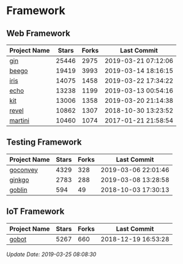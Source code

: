 # Framework

## Web Framework

| Project Name | Stars | Forks | Last Commit |
| ------------ | ----- | ----- | ----------- |
| [gin](https://github.com/gin-gonic/gin) | 25446 | 2975 | 2019-03-21 07:12:06 |
| [beego](https://github.com/astaxie/beego) | 19419 | 3993 | 2019-03-14 18:16:15 |
| [iris](https://github.com/kataras/iris) | 14075 | 1458 | 2019-03-22 17:34:22 |
| [echo](https://github.com/labstack/echo) | 13238 | 1199 | 2019-03-13 00:54:16 |
| [kit](https://github.com/go-kit/kit) | 13006 | 1358 | 2019-03-20 21:14:38 |
| [revel](https://github.com/revel/revel) | 10862 | 1307 | 2018-10-30 13:23:52 |
| [martini](https://github.com/go-martini/martini) | 10460 | 1074 | 2017-01-21 21:58:54 |

## Testing Framework

| Project Name | Stars | Forks | Last Commit |
| ------------ | ----- | ----- | ----------- |
| [goconvey](https://github.com/smartystreets/goconvey) | 4329 | 328 | 2019-03-06 22:01:46 |
| [ginkgo](https://github.com/onsi/ginkgo) | 2783 | 288 | 2019-03-08 13:28:58 |
| [goblin](https://github.com/franela/goblin) | 594 | 49 | 2018-10-03 17:30:13 |

## IoT Framework

| Project Name | Stars | Forks | Last Commit |
| ------------ | ----- | ----- | ----------- |
| [gobot](https://github.com/hybridgroup/gobot) | 5267 | 660 | 2018-12-19 16:53:28 |

*Update Date: 2019-03-25 08:08:30*